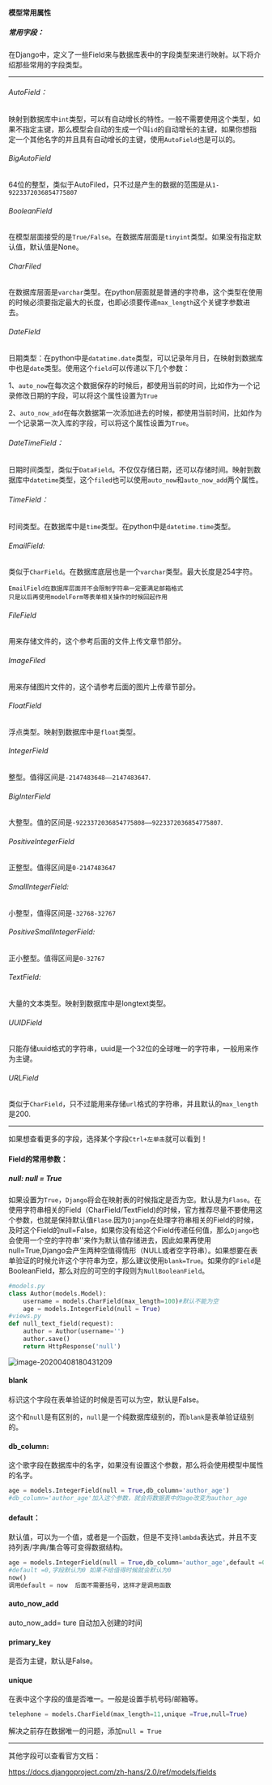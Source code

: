 #### 模型常用属性

##### 常用字段：

在Django中，定义了一些Field来与数据库表中的字段类型来进行映射。以下将介绍那些常用的字段类型。

------

######  AutoField：

映射到数据库中`int`类型，可以有自动增长的特性。一般不需要使用这个类型，如果不指定主键，那么模型会自动的生成一个叫`id`的自动增长的主键，如果你想指定一个其他名字的并且具有自动增长的主键，使用`AutoField`也是可以的。

###### BigAutoField

64位的整型，类似于AutoFiled，只不过是产生的数据的范围是从`1-9223372036854775807`

###### BooleanField

在模型层面接受的是`True/False`。在数据库层面是`tinyint`类型。如果没有指定默认值，默认值是None。

###### CharFiled

在数据库层面是`varchar`类型。在python层面就是普通的字符串，这个类型在使用的时候必须要指定最大的长度，也即必须要传递`max_length`这个关键字参数进去。

###### DateField

日期类型：在python中是`datatime.date`类型，可以记录年月日，在映射到数据库中也是`date`类型。使用这个`field`可以传递以下几个参数：

1、`auto_now`在每次这个数据保存的时候后，都使用当前的时间，比如作为一个记录修改日期的字段，可以将这个属性设置为`True`

2、`auto_now_add`在每次数据第一次添加进去的时候，都使用当前时间，比如作为一个记录第一次入库的字段，可以将这个属性设置为`True`。

###### DateTimeField：

日期时间类型，类似于`DataField`。不仅仅存储日期，还可以存储时间。映射到数据库中`datetime`类型，这个`filed`也可以使用`auto_now`和`auto_now_add`两个属性。

###### TimeField：

时间类型。在数据库中是`time`类型。在python中是`datetime.time`类型。

###### EmailField:

类似于`CharField`。在数据库底层也是一个`varchar`类型。最大长度是254字符。

```
EmailField在数据库层面并不会限制字符串一定要满足邮箱格式
只是以后再使用modelForm等表单相关操作的时候回起作用
```

###### FileField

用来存储文件的，这个参考后面的文件上传文章节部分。

###### ImageFiled

用来存储图片文件的，这个请参考后面的图片上传章节部分。

###### FloatField

浮点类型。映射到数据库中是`float`类型。

###### IntegerField

整型。值得区间是`-2147483648——2147483647`.

###### BigInterField

大整型。值的区间是`-9223372036854775808——9223372036854775807`.

###### PositiveIntegerField

正整型。值得区间是`0-2147483647`

###### SmallIntegerField:

小整型，值得区间是`-32768-32767`

###### PositiveSmallIntegerField:

正小整型。值得区间是`0-32767`

###### TextField:

大量的文本类型。映射到数据库中是longtext类型。

###### UUIDField

只能存储uuid格式的字符串，uuid是一个32位的全球唯一的字符串，一般用来作为主键。

###### URLField

类似于`CharField`，只不过能用来存储`url`格式的字符串，并且默认的`max_length`是200.

----

如果想查看更多的字段，选择某个字段`Ctrl+左单击`就可以看到！

#### Field的常用参数：

#####  null:				null = True

如果设置为`True`，`Django`将会在映射表的时候指定是否为空。默认是为`Flase`。在使用字符串相关的Field（CharField/TextField)的时候，官方推荐尽量不要使用这个参数，也就是保持默认值`Flase`.因为`Django`在处理字符串相关的Field的时候，及时这个Field的null=False，如果你没有给这个Field传递任何值，那么`Django`也会使用一个空的字符串''来作为默认值存储进去，因此如果再使用null=True,Django会产生两种空值得情形（NULL或者空字符串）。如果想要在表单验证的时候允许这个字符串为空，那么建议使用`blank=True`。如果你的`Field`是BooleanField，那么对应的可空的字段则为`NullBooleanField`。

```python
#models.py
class Author(models.Model):
    username = models.CharField(max_length=100)#默认不能为空
    age = models.IntegerField(null = True)
#views.py
def null_text_field(request):
    author = Author(username='')
    author.save()
    return HttpResponse('null')
```

![image-20200408180431209](C:\Users\82023\AppData\Roaming\Typora\typora-user-images\image-20200408180431209.png)

#### blank

标识这个字段在表单验证的时候是否可以为空，默认是False。

这个和`null`是有区别的，`null`是一个纯数据库级别的，而`blank`是表单验证级别的。

#### db_column:

这个歌字段在数据库中的名字，如果没有设置这个参数，那么将会使用模型中属性的名字。

```python
age = models.IntegerField(null = True,db_column='author_age')
#db_column='author_age'加入这个参数，就会将数据表中的age改变为author_age
```

#### default：

默认值，可以为一个值，或者是一个函数，但是不支持`lambda`表达式，并且不支持列表/字典/集合等可变得数据结构。

```python
age = models.IntegerField(null = True,db_column='author_age',default =0)
#default =0,字段默认为0 如果不给值得时候就会默认为0
now()
调用default = now  后面不需要括号，这样才是调用函数
```

#### auto_now_add

auto_now_add= ture 自动加入创建的时间

#### primary_key

是否为主键，默认是False。

#### unique

在表中这个字段的值是否唯一。一般是设置手机号码/邮箱等。

```python
telephone = models.CharField(max_length=11,unique =True,null=True)
```

解决之前存在数据唯一的问题，添加`null = True`

-----

其他字段可以查看官方文档：

https://docs.djangoproject.com/zh-hans/2.0/ref/models/fields



